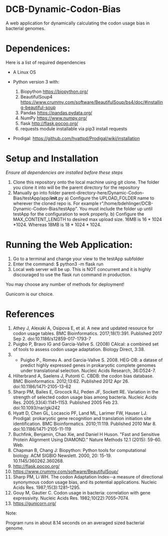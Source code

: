 # DCB-Dynamic-Codon-Bias
A web application for dynamically calculating the codon usage bias in bacterial genomes.

# Dependenices:

Here is a list of required dependencies

- A Linux OS
- Python version 3 with:
    1) Biopython https://biopython.org/
    2) BeautifulSoup4 https://www.crummy.com/software/BeautifulSoup/bs4/doc/#installing-beautiful-soup
    3) Pandas https://pandas.pydata.org/
    4) NumPy https://www.numpy.org/
    5) flask http://flask.pocoo.org/
    6) requests module installable via pip3 install requests

- Prodigal: https://github.com/hyattpd/Prodigal/wiki/installation


# Setup and Installation

*Ensure all dependencies are installed before these steps*

1) Clone this repository onto the local machine using git clone. The folder you clone it into will be the parent directory for the repository
2) Manually go into folder parent-directory-here/Dynamic-Codon-Bias/testApp/app/__init__.py
    a) Configure the UPLOAD_FOLDER name to wherever the cloned repo is. For example r"/home/bdehlinger/DCB-Dynamic-Codon-Bias/testApp". You must include the folder up until testApp for the configuration to work properly.
    b) Configure the MAX_CONTENT_LENGTH to desired max upload size. 16MB is 16 * 1024 *1024. Whereas 18MB is 18 * 1024 * 1024.


# Running the Web Application:

1) Go to a terminal and change  your view to the testApp subfolder
2) Enter the command:
    $ python3 -m flask run
3) Local web server will be up. This is NOT concurrent and it is highly discouraged to use the flask run command in production.

You may choose any number of methods for deployment!

Gunicorn is our choice.

# References

1) Athey J, Alexaki A, Osipova E, et al. A new and updated resource for codon usage tables. BMC Bioinformatics. 2017;18(1):391. Published 2017 Sep 2. doi:10.1186/s12859-017-1793-7
2)  Puigbo P, Bravo IG and Garcia-Vallve S. (2008) CAIcal: a combined set of tools to assess codon usage adaptation. Biology Direct, 3:38.
3) - Puigbo P., Romeu A. and Garcia-Vallve S. 2008. HEG-DB: a datase of predict highly expressed genes in prokaryotic complete genomes under translational selection. Nucleic Acids Research, 36:D524-7.
4) Hilterbrand A, Saelens J, Putonti C. CBDB: the codon bias database. BMC Bioinformatics. 2012;13:62. Published 2012 Apr 26. doi:10.1186/1471-2105-13-62
5) Sharp PM, Bailes E, Grocock RJ, Peden JF, Sockett RE. Variation in the strength of selected codon usage bias among bacteria. Nucleic Acids Res. 2005;33(4):1141–1153. Published 2005 Feb 23. doi:10.1093/nar/gki242
6) Hyatt D, Chen GL, Locascio PF, Land ML, Larimer FW, Hauser LJ. Prodigal: prokaryotic gene recognition and translation initiation site identification. BMC Bioinformatics. 2010;11:119. Published 2010 Mar 8. doi:10.1186/1471-2105-11-119
7) Buchfink, Benjamin, Chao Xie, and Daniel H Huson. "Fast and Sensitive Protein Alignment Using DIAMOND." Nature Methods 12.1 (2015): 59-60. Web.
8) Chapman B, Chang J: Biopython: Python tools for computational biology. ACM SIGBIO Newslett. 2000, 20: 15-19. 10.1145/360262.360268.
9) http://flask.pocoo.org/
10) https://www.crummy.com/software/BeautifulSoup/
11) Sharp PM, Li WH. The codon Adaptation Index--a measure of directional synonymous codon usage bias, and its potential applications. Nucleic Acids Res. 1987;15(3):1281–1295.
12) Gouy M, Gautier C. Codon usage in bacteria: correlation with gene expressivity. Nucleic Acids Res. 1982;10(22):7055–7074.
13) https://gunicorn.org/
  


Note:

Program runs in about 8.14 seconds on an averaged sized bacterial genome. 
